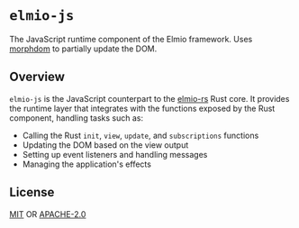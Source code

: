 # `elmio-js`

The JavaScript runtime component of the Elmio framework. Uses [morphdom](https://github.com/patrick-steele-idem/morphdom) to partially update the DOM.

## Overview

`elmio-js` is the JavaScript counterpart to the [elmio-rs](https://github.com/xosnrdev/elmio/tree/master/elmio-rs) Rust core. It provides the runtime layer that integrates with the functions exposed by the Rust component, handling tasks such as:

- Calling the Rust `init`, `view`, `update`, and `subscriptions` functions
- Updating the DOM based on the view output
- Setting up event listeners and handling messages
- Managing the application's effects

## License

[MIT](./LICENSE-MIT) OR [APACHE-2.0](./LICENSE-APACHE)
